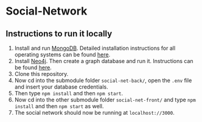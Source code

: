 # Social-Network

## Instructions to run it locally

1. Install and run [MongoDB](https://www.mongodb.com/). Detailed installation instructions for all operating systems can be found [here](https://docs.mongodb.com/manual/administration/install-community/).
1. Install [Neo4j](https://neo4j.com/download/). Then create a graph database and run it. Instructions can be found [here](https://neo4j.com/developer/neo4j-desktop/).
1. Clone this repository.
1. Now cd into the submodule folder `social-net-back/`, open the `.env` file and insert your database credentials.
1. Then type `npm install` and then `npm start`.
1. Now cd into the other submodule folder `social-net-front/` and type `npm install` and then `npm start` as well.
1. The social network should now be running at `localhost://3000`.

